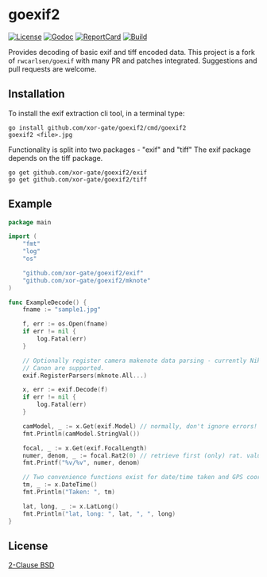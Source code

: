 goexif2
=======

[![License][License-Image]][License-Url]
[![Godoc][Godoc-Image]][Godoc-Url]
[![ReportCard][ReportCard-Image]][ReportCard-Url]
[![Build][Build-Status-Image]][Build-Status-Url]

Provides decoding of basic exif and tiff encoded data. This project is a fork of `rwcarlsen/goexif` with
 many PR and patches integrated.
Suggestions and pull requests are welcome.  

## Installation

To install the exif extraction cli tool, in a terminal type:

```
go install github.com/xor-gate/goexif2/cmd/goexif2
goexif2 <file>.jpg
```

Functionality is split into two packages - "exif" and "tiff"
The exif package depends on the tiff package.

```
go get github.com/xor-gate/goexif2/exif
go get github.com/xor-gate/goexif2/tiff
```

## Example

```go
package main

import (
	"fmt"
	"log"
	"os"

	"github.com/xor-gate/goexif2/exif"
	"github.com/xor-gate/goexif2/mknote"
)

func ExampleDecode() {
	fname := "sample1.jpg"

	f, err := os.Open(fname)
	if err != nil {
		log.Fatal(err)
	}

	// Optionally register camera makenote data parsing - currently Nikon and
	// Canon are supported.
	exif.RegisterParsers(mknote.All...)

	x, err := exif.Decode(f)
	if err != nil {
		log.Fatal(err)
	}

	camModel, _ := x.Get(exif.Model) // normally, don't ignore errors!
	fmt.Println(camModel.StringVal())

	focal, _ := x.Get(exif.FocalLength)
	numer, denom, _ := focal.Rat2(0) // retrieve first (only) rat. value
	fmt.Printf("%v/%v", numer, denom)

	// Two convenience functions exist for date/time taken and GPS coords:
	tm, _ := x.DateTime()
	fmt.Println("Taken: ", tm)

	lat, long, _ := x.LatLong()
	fmt.Println("lat, long: ", lat, ", ", long)
}
```

## License

[2-Clause BSD](LICENSE)

[License-Url]: https://opensource.org/licenses/BSD-2-Clause
[License-Image]: https://img.shields.io/badge/license-2%20Clause%20BSD-blue.svg?maxAge=2592000
[Build-Status-Url]: http://travis-ci.org/xor-gate/goexif2
[Build-Status-Image]: https://travis-ci.org/xor-gate/goexif2.svg?branch=master
[Godoc-Url]: https://godoc.org/github.com/xor-gate/goexif2
[Godoc-Image]: https://godoc.org/github.com/xor-gate/goexif2?status.svg
[ReportCard-Url]: https://goreportcard.com/report/github.com/xor-gate/goexif2
[ReportCard-Image]: https://goreportcard.com/badge/github.com/xor-gate/goexif2
